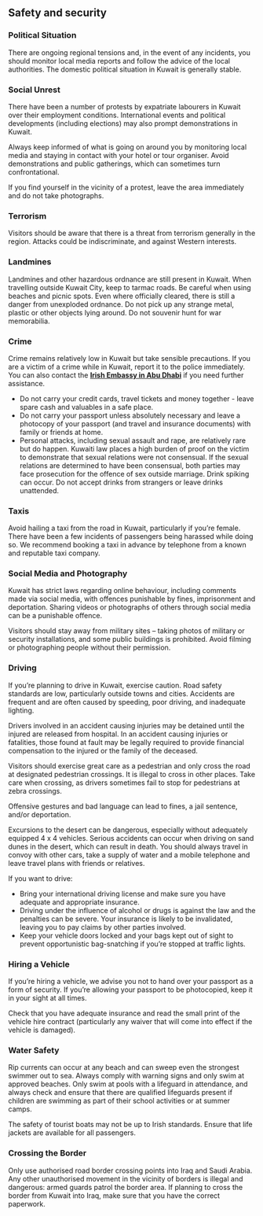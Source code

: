 ## Safety and security

### **Political Situation**

There are ongoing regional tensions and, in the event of any incidents, you should monitor local media reports and follow the advice of the local authorities. The domestic political situation in Kuwait is generally stable.

### **Social Unrest**

There have been a number of protests by expatriate labourers in Kuwait over their employment conditions. International events and political developments (including elections) may also prompt demonstrations in Kuwait.

Always keep informed of what is going on around you by monitoring local media and staying in contact with your hotel or tour organiser. Avoid demonstrations and public gatherings, which can sometimes turn confrontational.

If you find yourself in the vicinity of a protest, leave the area immediately and do not take photographs.

### **Terrorism**

Visitors should be aware that there is a threat from terrorism generally in the region. Attacks could be indiscriminate, and against Western interests.

### **Landmines**

Landmines and other hazardous ordnance are still present in Kuwait. When travelling outside Kuwait City, keep to tarmac roads. Be careful when using beaches and picnic spots. Even where officially cleared, there is still a danger from unexploded ordnance. Do not pick up any strange metal, plastic or other objects lying around. Do not souvenir hunt for war memorabilia.

### **Crime**

Crime remains relatively low in Kuwait but take sensible precautions. If you are a victim of a crime while in Kuwait, report it to the police immediately. You can also contact the [**Irish Embassy in Abu Dhabi**](https://www.ireland.ie/en/uae/abudhabi/) if you need further assistance.

* Do not carry your credit cards, travel tickets and money together - leave spare cash and valuables in a safe place.
* Do not carry your passport unless absolutely necessary and leave a photocopy of your passport (and travel and insurance documents) with family or friends at home.
* Personal attacks, including sexual assault and rape, are relatively rare but do happen. Kuwaiti law places a high burden of proof on the victim to demonstrate that sexual relations were not consensual. If the sexual relations are determined to have been consensual, both parties may face prosecution for the offence of sex outside marriage. Drink spiking can occur. Do not accept drinks from strangers or leave drinks unattended.

### **Taxis**

Avoid hailing a taxi from the road in Kuwait, particularly if you’re female. There have been a few incidents of passengers being harassed while doing so. We recommend booking a taxi in advance by telephone from a known and reputable taxi company.

### **Social Media and Photography**

Kuwait has strict laws regarding online behaviour, including comments made via social media, with offences punishable by fines, imprisonment and deportation. Sharing videos or photographs of others through social media can be a punishable offence.

Visitors should stay away from military sites – taking photos of military or security installations, and some public buildings is prohibited. Avoid filming or photographing people without their permission.

### **Driving**

If you’re planning to drive in Kuwait, exercise caution. Road safety standards are low, particularly outside towns and cities. Accidents are frequent and are often caused by speeding, poor driving, and inadequate lighting.

Drivers involved in an accident causing injuries may be detained until the injured are released from hospital. In an accident causing injuries or fatalities, those found at fault may be legally required to provide financial compensation to the injured or the family of the deceased.

Visitors should exercise great care as a pedestrian and only cross the road at designated pedestrian crossings. It is illegal to cross in other places. Take care when crossing, as drivers sometimes fail to stop for pedestrians at zebra crossings.

Offensive gestures and bad language can lead to fines, a jail sentence, and/or deportation.

Excursions to the desert can be dangerous, especially without adequately equipped 4 x 4 vehicles. Serious accidents can occur when driving on sand dunes in the desert, which can result in death. You should always travel in convoy with other cars, take a supply of water and a mobile telephone and leave travel plans with friends or relatives.

If you want to drive:

* Bring your international driving license and make sure you have adequate and appropriate insurance.
* Driving under the influence of alcohol or drugs is against the law and the penalties can be severe. Your insurance is likely to be invalidated, leaving you to pay claims by other parties involved.
* Keep your vehicle doors locked and your bags kept out of sight to prevent opportunistic bag-snatching if you’re stopped at traffic lights.

### **Hiring a Vehicle**

If you’re hiring a vehicle, we advise you not to hand over your passport as a form of security. If you’re allowing your passport to be photocopied, keep it in your sight at all times.

Check that you have adequate insurance and read the small print of the vehicle hire contract (particularly any waiver that will come into effect if the vehicle is damaged).

### **Water Safety**

Rip currents can occur at any beach and can sweep even the strongest swimmer out to sea. Always comply with warning signs and only swim at approved beaches. Only swim at pools with a lifeguard in attendance, and always check and ensure that there are qualified lifeguards present if children are swimming as part of their school activities or at summer camps.

The safety of tourist boats may not be up to Irish standards. Ensure that life jackets are available for all passengers.

### **Crossing the Border**

Only use authorised road border crossing points into Iraq and Saudi Arabia. Any other unauthorised movement in the vicinity of borders is illegal and dangerous: armed guards patrol the border area. If planning to cross the border from Kuwait into Iraq, make sure that you have the correct paperwork.
